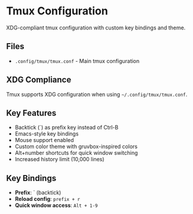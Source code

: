 # Tmux Configuration

XDG-compliant tmux configuration with custom key bindings and theme.

## Files

- `.config/tmux/tmux.conf` - Main tmux configuration

## XDG Compliance

Tmux supports XDG configuration when using `~/.config/tmux/tmux.conf`.

## Key Features

- Backtick (`) as prefix key instead of Ctrl-B
- Emacs-style key bindings
- Mouse support enabled
- Custom color theme with gruvbox-inspired colors
- Alt+number shortcuts for quick window switching
- Increased history limit (10,000 lines)

## Key Bindings

- **Prefix**: ` (backtick)
- **Reload config**: `prefix + r`
- **Quick window access**: `Alt + 1-9`
